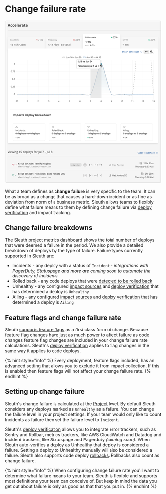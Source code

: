 # Change failure rate

![](../.gitbook/assets/screen-shot-2021-07-13-at-4.06.14-pm.png)

What a team defines as **change failure** is very specific to the team. It can be as broad as a change that causes a hard-down incident or as fine as deviation from norm of a business metric. Sleuth allows teams to flexibly define what failure means to them by defining change failure via [deploy verification](../auto-verify-your-deploys/) and impact tracking.

## Change failure breakdowns

The Sleuth project metrics dashboard shows the total number of deploys that were deemed a failure in the period. We also provide a detailed breakdown of deploys by the type of failure. Failure types currently supported in Sleuth are: 

* Incidents - any deploy with a status of `Incident` - _integrations with PagerDuty, Statuspage and more are coming soon to automate the discovery of incidents_
* Rolled back - any code deploys that were [detected to be rolled back](../modeling-your-deployments/code-deployments/rollbacks.md)
* Unhealthy - any configured [impact sources](../integrations-1/impact-sources/) and [deploy verification](../auto-verify-your-deploys/) that has determined a deploy is `Unhealthy`
* Ailing - any configured [impact sources](../integrations-1/impact-sources/) and [deploy verification](../auto-verify-your-deploys/) that has determined a deploy is `Ailing`

## Feature flags and change failure rate

Sleuth [supports feature flags](../modeling-your-deployments/feature-flags.md) as a first class form of change. Because feature flag changes have just as much power to affect failure as code changes feature flag changes are included in your change failure rate calculations. Sleuth's [deploy verification](../auto-verify-your-deploys/) applies to flag changes in the same way it applies to code deploys.

{% hint style="info" %}
Every deployment, feature flags included, has an advanced setting that allows you to exclude it from impact collection. If this is enabled then feature flags will not affect your change failure rate.
{% endhint %}

## Setting up change failure

Sleuth's change failure is calculated at the [Project](../modeling-your-deployments/projects/) level. By default Sleuth considers any deploys marked as `Unhealthy` as a failure. You can change the failure level in your project settings. If your team would only like to count Incidents as failure then set the failure level to `Incident`.

Sleuth's [deploy verification](../auto-verify-your-deploys/) allows you to integrate error trackers, such as Sentry and Rollbar, metrics trackers, like AWS CloudWatch and Datadog and incident trackers, like Statuspage and Pagerduty _\(coming soon\)_. When Sleuth auto-verifies a deploy as Unhealthy that deploy is considered a failure. Setting a deploy to Unhealthy manually will also be considered a failure. Sleuth also supports code deploy [rollbacks](../modeling-your-deployments/code-deployments/rollbacks.md). Rollbacks also count as change failure. 

{% hint style="info" %}
When configuring change failure rate you'll want to determine what failure means to your team. Sleuth is flexible and supports most definitions your team can conceive of. But keep in mind the data you get out about failure is only as good as that that you put in.
{% endhint %}

